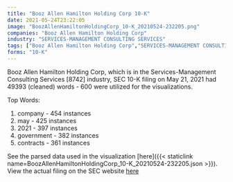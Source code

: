 ```yaml
---
title: "Booz Allen Hamilton Holding Corp 10-K"
date: 2021-05-24T23:22:05
image: "BoozAllenHamiltonHoldingCorp_10-K_20210524-232205.png"
companies: "Booz Allen Hamilton Holding Corp"
industry: "SERVICES-MANAGEMENT CONSULTING SERVICES"
tags: ["Booz Allen Hamilton Holding Corp","SERVICES-MANAGEMENT CONSULTING SERVICES","05-21-2021","10-K"]
forms: "10-K"
---
```

Booz Allen Hamilton Holding Corp, which is in the Services-Management Consulting Services [8742] industry, SEC 10-K filing on May 21, 2021 had 49393 (cleaned) words - 600 were utilized for the visualizations.

Top Words:
1. company - 454 instances
2. may - 425 instances
3. 2021 - 397 instances
4. government - 382 instances
5. contracts - 361 instances


See the parsed data used in the visualization [here]({{< staticlink name=BoozAllenHamiltonHoldingCorp_10-K_20210524-232205.json >}}).  
View the actual filing on the SEC website [here](https://www.sec.gov/Archives/edgar/data/1443646/0001443646-21-000079.txt)